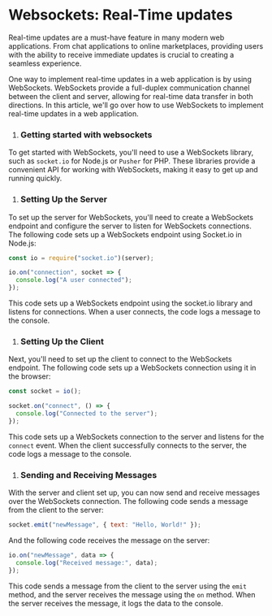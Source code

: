 # Websockets: Real-Time updates

Real-time updates are a must-have feature in many modern web applications. From chat applications to online marketplaces, providing users with the ability to receive immediate updates is crucial to creating a seamless experience.

One way to implement real-time updates in a web application is by using WebSockets. WebSockets provide a full-duplex communication channel between the client and server, allowing for real-time data transfer in both directions. In this article, we'll go over how to use WebSockets to implement real-time updates in a web application.

1. ### Getting started with websockets
    

To get started with WebSockets, you'll need to use a WebSockets library, such as `socket.io` for Node.js or `Pusher` for PHP. These libraries provide a convenient API for working with WebSockets, making it easy to get up and running quickly.

1. ### Setting Up the Server
    

To set up the server for WebSockets, you'll need to create a WebSockets endpoint and configure the server to listen for WebSockets connections. The following code sets up a WebSockets endpoint using Socket.io in Node.js:

```javascript
const io = require("socket.io")(server);

io.on("connection", socket => {
  console.log("A user connected");
});
```

This code sets up a WebSockets endpoint using the socket.io library and listens for connections. When a user connects, the code logs a message to the console.

1. ### Setting Up the Client
    

Next, you'll need to set up the client to connect to the WebSockets endpoint. The following code sets up a WebSockets connection using it in the browser:

```javascript
const socket = io();

socket.on("connect", () => {
  console.log("Connected to the server");
});
```

This code sets up a WebSockets connection to the server and listens for the `connect` event. When the client successfully connects to the server, the code logs a message to the console.

1. ### Sending and Receiving Messages
    

With the server and client set up, you can now send and receive messages over the WebSockets connection. The following code sends a message from the client to the server:

```javascript
socket.emit("newMessage", { text: "Hello, World!" });
```

And the following code receives the message on the server:

```javascript
io.on("newMessage", data => {
  console.log("Received message:", data);
});
```

This code sends a message from the client to the server using the `emit` method, and the server receives the message using the `on` method. When the server receives the message, it logs the data to the console.